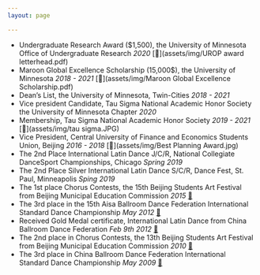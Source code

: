 ```yaml
---
layout: page

---
```

* Undergraduate Research Award ($1,500), the University of Minnesota Office of Undergraduate Research *2020* [📄](assets/img/UROP award letterhead.pdf) 
* Maroon Global Excellence Scholarship (15,000$), the University of Minnesota *2018 - 2021* [📄](assets/img/Maroon Global Excellence Scholarship.pdf)
* Dean’s List, the University of Minnesota, Twin-Cities *2018 - 2021*
* Vice president Candidate, Tau Sigma National Academic Honor Society the University of Minnesota Chapter *2020*
* Membership, Tau Sigma National Academic Honor Society *2019 - 2021* [📄](assets/img/tau sigma.JPG)
* Vice President, Central University of Finance and Economics Students Union, Beijing *2016 - 2018* [📄](assets/img/Best Planning Award.jpg)
* The 2nd Place International Latin Dance J/C/R, National Collegiate DanceSport Championships, Chicago *Spring 2019* 
* The 2nd Place Silver International Latin Dance S/C/R, Dance Fest, St. Paul, Minneapolis *Sping 2019*
* The 1st place Chorus Contests, the 15th Beijing Students Art Festival from Beijing Municipal Education Commission *2015* [📄](assets/img/15chorus.jpg)
* The 3rd place in the 15th Aisa Ballroom Dance Federation International Standard Dance Championship *May 2012* [📄](assets/img/abdf2.jpg)
* Received Gold Medal certificate, International Latin Dance from China Ballroom Dance Federation *Feb 9th 2012* [📄](assets/img/gold.jpg)
* The 2nd place in Chorus Contests, the 13th Beijing Students Art Festival from Beijing Municipal Education Commission *2010* [📄](assets/img/13chorus.jpg)
* The 3rd place in China Ballroom Dance Federation International Standard Dance Championship *May 2009* [📄](assets/img/2009cbdf.jpg)
